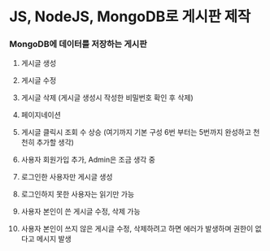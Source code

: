 # JS, NodeJS, MongoDB로 게시판 제작

### MongoDB에 데이터를 저장하는 게시판

1. 게시글 생성

2. 게시글 수정

3. 게시글 삭제 (게시글 생성시 작성한 비밀번호 확인 후 삭제)

4. 페이지네이션

5. 게시글 클릭시 조회 수 상승 (여기까지 기본 구성 6번 부터는 5번까지 완성하고 천천히 추가할 생각)

6. 사용자 회원가입 추가, Admin은 조금 생각 중

7. 로그인한 사용자만 게시글 생성

8. 로그인하지 못한 사용자는 읽기만 가능

9. 사용자 본인이 쓴 게시글 수정, 삭제 가능

10. 사용자 본인이 쓰지 않은 게시글 수정, 삭제하려고 하면 에러가 발생하며 권한이 없다고 메시지 발생
